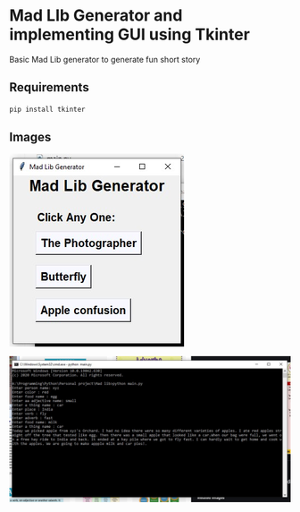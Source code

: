 # Mad LIb Generator and implementing GUI using Tkinter

Basic Mad Lib generator to generate fun short story 

## Requirements

```python
pip install tkinter
```

## Images

![tkinter](https://github.com/Atikur10/Mad-Lib-generator/blob/master/Images/tkin.jpg)

![result](Images\result.jpg)
